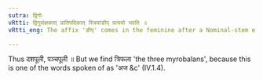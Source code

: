 ```yaml
---
sutra: द्विगोः
vRtti: द्विगुसंज्ञकात् प्रातिपदिकात् स्त्रियांङीप् प्रत्ययो भवति ॥
vRtti_eng: The affix 'ङीप्' comes in the feminine after a Nominal-stem ending in short अ, which is a '_Dvigu_' compound.

---
```

Thus दशपूली, पञ्चपूली ॥ But we find त्रिफला 'the three myrobalans', because this is one of the words spoken of as 'अज &c' (IV.1.4).